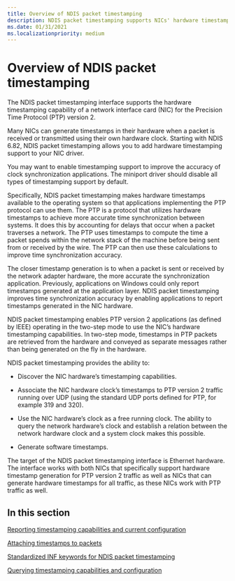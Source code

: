```yaml
---
title: Overview of NDIS packet timestamping
description: NDIS packet timestamping supports NICs' hardware timestamping capabilities
ms.date: 01/31/2021
ms.localizationpriority: medium
---
```


# Overview of NDIS packet timestamping

The NDIS packet timestamping interface supports the hardware timestamping capability of a network interface card (NIC) for the Precision Time Protocol (PTP) version 2. 

Many NICs can generate timestamps in their hardware when a packet is received or transmitted using their own hardware clock. Starting with NDIS 6.82, NDIS packet timestamping allows you to add hardware timestamping support to your NIC driver.

You may want to enable timestamping support to improve the accuracy of clock synchronization applications. The miniport driver should disable all types of timestamping support by default. 

Specifically, NDIS packet timestamping makes hardware timestamps available to the operating system so that applications implementing the PTP protocol can use them. The PTP is a protocol that utilizes hardware timestamps to achieve more accurate time synchronization between systems. It does this by accounting for delays that occur when a packet traverses a network. The PTP uses timestamps to compute the time a packet spends within the network stack of the machine before being sent from or received by the wire. The PTP can then use these calculations to improve time synchronization accuracy. 

The closer timestamp generation is to when a packet is sent or received by the network adapter hardware, the more accurate the synchronization application. Previously, applications on Windows could only report timestamps generated at the application layer. NDIS packet timestamping improves time synchronization accuracy by enabling applications to report timestamps generated in the NIC hardware.  

NDIS packet timestamping enables PTP version 2 applications (as defined by IEEE) operating in the two-step mode to use the NIC’s hardware timestamping capabilities. In two-step mode, timestamps in PTP packets are retrieved from the hardware and conveyed as separate messages rather than being generated on the fly in the hardware.

NDIS packet timestamping provides the ability to:

* Discover the NIC hardware’s timestamping capabilities.

* Associate the NIC hardware clock’s timestamps to PTP version 2 traffic running over UDP (using the standard UDP ports defined for PTP, for example 319 and 320).

* Use the NIC hardware’s clock as a free running clock. The ability to query the network hardware’s clock and establish a relation between the network hardware clock and a system clock makes this possible.

* Generate software timestamps.

The target of the NDIS packet timestamping interface is Ethernet hardware. The interface works with both NICs that specifically support hardware timestamp generation for PTP version 2 traffic as well as NICs that can generate hardware timestamps for all traffic, as these NICs work with PTP traffic as well.

## In this section

[Reporting timestamping capabilities and current configuration](reporting-timestamping-capabilities.md)

[Attaching timestamps to packets](attaching-timestamps-to-packets.md)

[Standardized INF keywords for NDIS packet timestamping](standardized-inf-keywords-for-ndis-packet-timestamping.md)

[Querying timestamping capabilities and configuration](querying-timestamping-capabilities-and-configuration.md)

